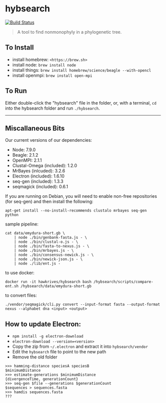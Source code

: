 # hybsearch
[![Build Status](https://travis-ci.org/hawkrives/hybsearch.svg?branch=master)](https://travis-ci.org/hawkrives/hybsearch)

> A tool to find nonmonophyly in a phylogenetic tree.

## To Install

- install homebrew: `<https://brew.sh>`
- install node: `brew install node`
- install things: `brew install homebrew/science/beagle --with-opencl`
- install openmpi: `brew install open-mpi`

## To Run
Either double-click the "hybsearch" file in the folder, or, with a terminal, `cd` into the hybsearch folder and run `./hybsearch`.

---

## Miscallaneous Bits

Our current versions of our dependencies:

- Node: 7.9.0
- Beagle: 2.1.2
- OpenMPI: 2.1.1
- Clustal-Omega (included): 1.2.0
- MrBayes (inlcuded): 3.2.6
- Electron (included): 1.6.10
- seq-gen (included): 1.3.3
- seqmagick (included): 0.6.1

If you are running on Debian, you will need to enable non-free repositories (for seq-gen) and then install the following:

```shell
apt-get install --no-install-recommends clustalo mrbayes seq-gen python
```

sample pipeline:

```shell
cat data/emydura-short.gb \
	| node ./bin/genbank-fasta.js - \
	| node ./bin/clustal-o.js - \
	| node ./bin/fasta-to-nexus.js - \
	| node ./bin/mrbayes.js - \
	| node ./bin/consensus-newick.js - \
	| node ./bin/newick-json.js - \
	| node ./lib/ent.js -
```

to use docker:

```shell
docker run -it hawkrives/hybsearch bash /hybsearch/scripts/compare-ent.sh /hybsearch/data/emydura-short.gb
```

to convert files:

```shell
./vendor/seqmagick/cli.py convert --input-format fasta --output-format nexus --alphabet dna <input> <output>
```


## How to update Electron:

- `npm install -g electron-download`
- `electron-download --version=<version>`
- Copy the zip from `~/.electron` and extract it into `hybsearch/vendor`
- Edit the `hybsearch` file to point to the new path
- Remove the old folder


```
>>> hamming-distance speciesA speciesB
$minimumDistance
>>> estimate-generations $minimumDistance
{divergenceTime, generationCount}
>>> seq-gen $file --generations $generationCount
$sequences > sequences.fasta
>>> hamdis sequences.fasta
???
```
